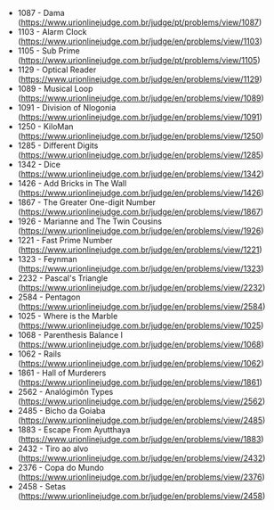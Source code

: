 - 1087 - Dama (https://www.urionlinejudge.com.br/judge/pt/problems/view/1087)
- 1103 - Alarm Clock (https://www.urionlinejudge.com.br/judge/en/problems/view/1103) 
- 1105 - Sub Prime (https://www.urionlinejudge.com.br/judge/pt/problems/view/1105)
- 1129 - Optical Reader (https://www.urionlinejudge.com.br/judge/en/problems/view/1129) 
- 1089 - Musical Loop (https://www.urionlinejudge.com.br/judge/en/problems/view/1089)
- 1091 - Division of Nlogonia (https://www.urionlinejudge.com.br/judge/en/problems/view/1091)
- 1250 - KiloMan (https://www.urionlinejudge.com.br/judge/en/problems/view/1250)
- 1285 - Different Digits (https://www.urionlinejudge.com.br/judge/en/problems/view/1285)
- 1342 - Dice (https://www.urionlinejudge.com.br/judge/en/problems/view/1342)
- 1426 - Add Bricks in The Wall (https://www.urionlinejudge.com.br/judge/en/problems/view/1426)
- 1867 - The Greater One-digit Number (https://www.urionlinejudge.com.br/judge/en/problems/view/1867)
- 1926 - Marianne and The Twin Cousins (https://www.urionlinejudge.com.br/judge/en/problems/view/1926)
- 1221 - Fast Prime Number (https://www.urionlinejudge.com.br/judge/en/problems/view/1221)
- 1323 - Feynman (https://www.urionlinejudge.com.br/judge/en/problems/view/1323)
- 2232 - Pascal's Triangle (https://www.urionlinejudge.com.br/judge/en/problems/view/2232)
- 2584 - Pentagon (https://www.urionlinejudge.com.br/judge/en/problems/view/2584)
- 1025 - Where is the Marble (https://www.urionlinejudge.com.br/judge/en/problems/view/1025)
- 1068 - Parenthesis Balance I (https://www.urionlinejudge.com.br/judge/en/problems/view/1068)
- 1062 - Rails (https://www.urionlinejudge.com.br/judge/en/problems/view/1062)
- 1861 - Hall of Murderers (https://www.urionlinejudge.com.br/judge/en/problems/view/1861)
- 2562 - Analógimôn Types (https://www.urionlinejudge.com.br/judge/en/problems/view/2562)
- 2485 - Bicho da Goiaba (https://www.urionlinejudge.com.br/judge/en/problems/view/2485)
- 1883 - Escape From Ayutthaya (https://www.urionlinejudge.com.br/judge/en/problems/view/1883)
- 2432 - Tiro ao alvo (https://www.urionlinejudge.com.br/judge/en/problems/view/2432)
- 2376 - Copa do Mundo (https://www.urionlinejudge.com.br/judge/en/problems/view/2376)
- 2458 - Setas (https://www.urionlinejudge.com.br/judge/en/problems/view/2458)
